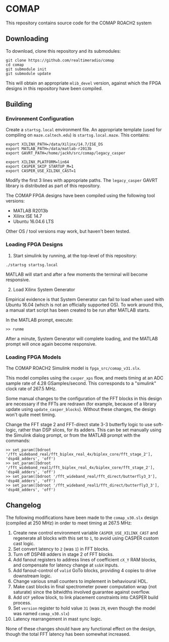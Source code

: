 # COMAP

This repository contains source code for the COMAP ROACH2 system

## Downloading

To download, clone this repository and its submodules:

```
git clone https://github.com/realtimeradio/comap
cd comap
git submodule init
git submodule update
```

This will obtain an appropriate `mlib_devel` version, against which
the FPGA designs in this repository have been compiled.

## Building

### Environment Configuration

Create a `startsg.local` environment file. An appropriate template (used
for compiling on `maze.caltech.edu`) is `startsg.local.maze`. This contains:

```
export XILINX_PATH=/data/Xilinx/14.7/ISE_DS
export MATLAB_PATH=/data/matlab-r2013b
export GAVRT_PATH=/home/jackh/src/comap/legacy_casper

export XILINX_PLATFORM=lin64
export CASPER_SKIP_STARTUP_M=1
export CASPER_USE_XILINX_CAST=1
```

Modify the first 3 lines with appropriate paths. The `legacy_casper`
GAVRT library is distributed as part of this repository.

The COMAP FPGA designs have been compiled using the following tool versions:

  - MATLAB R2013b
  - Xilinx ISE 14.7
  - Ubuntu 16.04.6 LTS

Other OS / tool versions may work, but haven't been tested.

### Loading FPGA Designs

1. Start simulink by running, at the top-level of this repository:

```
./startsg startsg.local
```

MATLAB will start and after a few moments the terminal will become responsive.

2. Load Xilinx System Generator

Empirical evidence is that System Generator can fail to load when used with
Ubuntu 16.04 (which is not an officially supported OS). To work around this,
a manual start script has been created to be run after MATLAB starts.

In the MATLAB prompt, execute:

```
>> runme
```

After a minute, System Generator will complete loading, and the MATLAB prompt will
once again become responsive.

### Loading FPGA Models

The COMAP ROACH2 Simulink model is `fpga_src/comap_v31.slx`.

This model compiles using the `casper_xps` flow, and meets timing at an ADC
sample rate of 4.28 GSamples/second. This corresponds to a "simulink" clock
rate of 267.5 MHz.

Some manual changes to the configuration of the FFT blocks in this design are necessary
if the FFTs are redrawn (for example, because of a library update using
`update_casper_blocks`). Without these changes, the design won't quite meet timing.

Change the FFT stage 2 and FFT-direct state 3-3 butterfly logic to use soft-logic, rather than DSP slices,
for its adders. This can be set manually using the Simulink dialog prompt, or
from the MATLAB prompt with the commands:

```
>> set_param([bdroot '/fft_wideband_real/fft_biplex_real_4x/biplex_core/fft_stage_2'], 'dsp48_adders', 'off')
>> set_param([bdroot '/fft_wideband_real1/fft_biplex_real_4x/biplex_core/fft_stage_2'], 'dsp48_adders', 'off')
>> set_param([bdroot '/fft_wideband_real/fft_direct/butterfly3_3'], 'dsp48_adders', 'off')
>> set_param([bdroot '/fft_wideband_real1/fft_direct/butterfly3_3'], 'dsp48_adders', 'off')
```

## Changelog

The following modifications have been made to the `comap_v30.slx` design (compiled at 250 MHz) in order to meet timing at 267.5 MHz:

 1. Create new control environment variable `CASPER_USE_XILINX_CAST` and regenerate all blocks with this set to `1`, to avoid using CASPER custom cast logic.
 2. Set convert latency to `2` (was `1`) in FFT blocks.
 3. Turn off DSP48 adders in stage 2 of FFT blocks.
 4. Add fanout registers to address lines of coefficient `cX_Y` RAM blocks, and compensate for latency change at `ssbX` inputs.
 5. Add fanout-control of `valid` GoTo blocks, providing 4 copies to drive downstream logic.
 6. Change various small counters to implement in behavioural HDL.
 7. Make cast blocks in final spectrometer power computation wrap (not saturate) since the bitwidths involved guarantee against overflow.
 8. Add `UCF` yellow block, to link placement constraints into CASPER build process.
 9. Set `version` register to hold value `31` (was `29`, even though the model was named `comap_v30.slx`)
 10. Latency rearrangement in mast sync logic.


None of these changes should have any functional effect on the design, though the total FFT latency has been somewhat increased.
